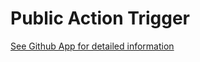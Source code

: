 # Public Action Trigger

[See Github App for detailed information](https://github.com/apps/public-action-trigger)
